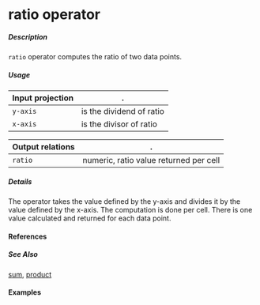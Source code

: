 # ratio operator

##### Description
`ratio` operator computes the ratio of two data points.

##### Usage

Input projection|.
---|---
`y-axis`           | is the dividend of ratio
`x-axis`           | is the divisor of ratio

Output relations|.
---|---
`ratio`          | numeric, ratio value returned per cell

##### Details
The operator takes the value defined by the y-axis and divides it by the value defined by the x-axis. The computation is done per cell. There is one value calculated and returned for each data point.

#### References


##### See Also

[sum](https://github.com/tercen/sum_operator), [product](https://github.com/tercen/product_operator)


#### Examples
